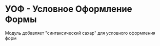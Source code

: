 # УОФ - Условное Оформление Формы

Модуль добавляет "синтаксический сахар" для условного оформления форм

